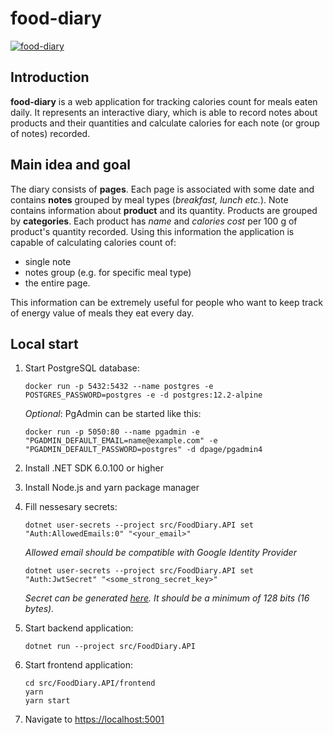 # food-diary

[![food-diary](https://github.com/pkirilin/food-diary/actions/workflows/build.yml/badge.svg?branch=main)](https://github.com/pkirilin/food-diary/actions/workflows/build.yml)

## Introduction

**food-diary** is a web application for tracking calories count for meals eaten daily. It represents an interactive diary, which is able to record notes about products and their quantities and calculate calories for each note (or group of notes) recorded.

## Main idea and goal

The diary consists of **pages**. Each page is associated with some date and contains **notes** grouped by meal types (_breakfast, lunch etc._). Note contains information about **product** and its quantity. Products are grouped by **categories**. Each product has _name_ and _calories cost_ per 100 g of product's quantity recorded. Using this information the application is capable of calculating calories count of:

- single note
- notes group (e.g. for specific meal type)
- the entire page.

This information can be extremely useful for people who want to keep track of energy value of meals they eat every day.

## Local start

1. Start PostgreSQL database:

    ```shell
    docker run -p 5432:5432 --name postgres -e POSTGRES_PASSWORD=postgres -e -d postgres:12.2-alpine
    ```

    *Optional*: PgAdmin can be started like this:

    ```shell
    docker run -p 5050:80 --name pgadmin -e "PGADMIN_DEFAULT_EMAIL=name@example.com" -e "PGADMIN_DEFAULT_PASSWORD=postgres" -d dpage/pgadmin4
    ```

1. Install .NET SDK 6.0.100 or higher

1. Install Node.js and yarn package manager

1. Fill nessesary secrets:

    ```shell
    dotnet user-secrets --project src/FoodDiary.API set "Auth:AllowedEmails:0" "<your_email>"
    ```

    *Allowed email should be compatible with Google Identity Provider*

    ```shell
    dotnet user-secrets --project src/FoodDiary.API set "Auth:JwtSecret" "<some_strong_secret_key>"
    ```

    *Secret can be generated [here](https://passwordsgenerator.net). It should be a minimum of 128 bits (16 bytes).*

1. Start backend application:

    ```shell
    dotnet run --project src/FoodDiary.API
    ```

1. Start frontend application:

    ```shell
    cd src/FoodDiary.API/frontend
    yarn
    yarn start
    ```

1. Navigate to <https://localhost:5001>
